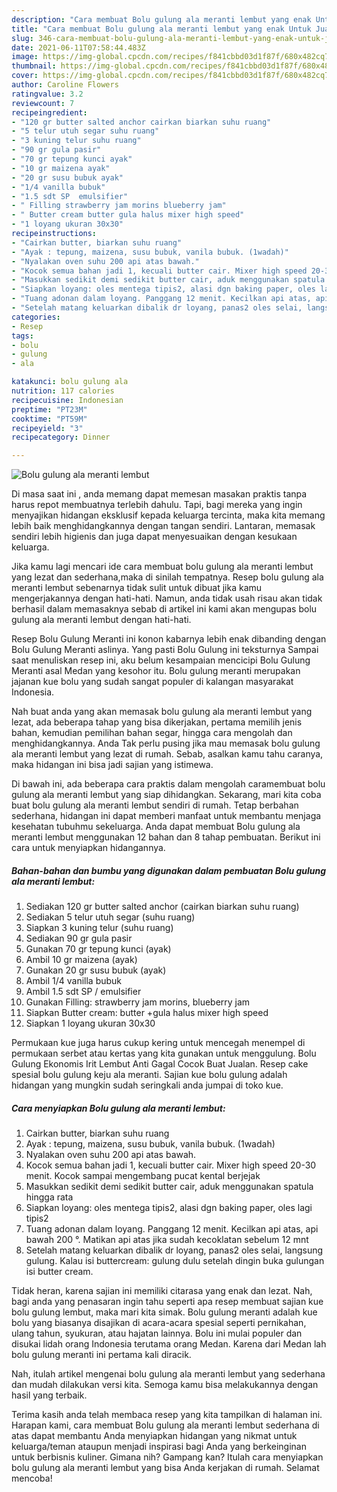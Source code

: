 ```yaml
---
description: "Cara membuat Bolu gulung ala meranti lembut yang enak Untuk Jualan"
title: "Cara membuat Bolu gulung ala meranti lembut yang enak Untuk Jualan"
slug: 346-cara-membuat-bolu-gulung-ala-meranti-lembut-yang-enak-untuk-jualan
date: 2021-06-11T07:58:44.483Z
image: https://img-global.cpcdn.com/recipes/f841cbbd03d1f87f/680x482cq70/bolu-gulung-ala-meranti-lembut-foto-resep-utama.jpg
thumbnail: https://img-global.cpcdn.com/recipes/f841cbbd03d1f87f/680x482cq70/bolu-gulung-ala-meranti-lembut-foto-resep-utama.jpg
cover: https://img-global.cpcdn.com/recipes/f841cbbd03d1f87f/680x482cq70/bolu-gulung-ala-meranti-lembut-foto-resep-utama.jpg
author: Caroline Flowers
ratingvalue: 3.2
reviewcount: 7
recipeingredient:
- "120 gr butter salted anchor cairkan biarkan suhu ruang"
- "5 telur utuh segar suhu ruang"
- "3 kuning telur suhu ruang"
- "90 gr gula pasir"
- "70 gr tepung kunci ayak"
- "10 gr maizena ayak"
- "20 gr susu bubuk ayak"
- "1/4 vanilla bubuk"
- "1.5 sdt SP  emulsifier"
- " Filling strawberry jam morins blueberry jam"
- " Butter cream butter gula halus mixer high speed"
- "1 loyang ukuran 30x30"
recipeinstructions:
- "Cairkan butter, biarkan suhu ruang"
- "Ayak : tepung, maizena, susu bubuk, vanila bubuk. (1wadah)"
- "Nyalakan oven suhu 200 api atas bawah."
- "Kocok semua bahan jadi 1, kecuali butter cair. Mixer high speed 20-30 menit. Kocok sampai mengembang pucat kental berjejak"
- "Masukkan sedikit demi sedikit butter cair, aduk menggunakan spatula hingga rata"
- "Siapkan loyang: oles mentega tipis2, alasi dgn baking paper, oles lagi tipis2"
- "Tuang adonan dalam loyang. Panggang 12 menit. Kecilkan api atas, api bawah 200 °. Matikan api atas jika sudah kecoklatan sebelum 12 mnt"
- "Setelah matang keluarkan dibalik dr loyang, panas2 oles selai, langsung gulung. Kalau isi buttercream: gulung dulu setelah dingin buka gulungan isi butter cream."
categories:
- Resep
tags:
- bolu
- gulung
- ala

katakunci: bolu gulung ala 
nutrition: 117 calories
recipecuisine: Indonesian
preptime: "PT23M"
cooktime: "PT59M"
recipeyield: "3"
recipecategory: Dinner

---
```



![Bolu gulung ala meranti lembut](https://img-global.cpcdn.com/recipes/f841cbbd03d1f87f/680x482cq70/bolu-gulung-ala-meranti-lembut-foto-resep-utama.jpg)

Di masa  saat ini , anda memang dapat memesan masakan praktis tanpa harus repot membuatnya terlebih dahulu. Tapi, bagi mereka yang ingin menyajikan hidangan eksklusif kepada keluarga tercinta, maka kita memang lebih baik menghidangkannya dengan tangan sendiri. Lantaran, memasak sendiri lebih higienis dan juga dapat menyesuaikan dengan kesukaan keluarga.

Jika kamu lagi mencari ide cara membuat bolu gulung ala meranti lembut yang lezat dan sederhana,maka di sinilah tempatnya. Resep bolu gulung ala meranti lembut  sebenarnya tidak sulit untuk dibuat jika kamu mengerjakannya dengan hati-hati. Namun, anda tidak usah risau akan tidak berhasil dalam memasaknya 
sebab di artikel ini kami akan mengupas bolu gulung ala meranti lembut dengan hati-hati.  

Resep Bolu Gulung Meranti ini konon kabarnya lebih enak dibanding dengan Bolu Gulung Meranti aslinya. Yang pasti Bolu Gulung ini teksturnya Sampai saat menuliskan resep ini, aku belum kesampaian mencicipi Bolu Gulung Meranti asal Medan yang kesohor itu. Bolu gulung meranti merupakan jajanan kue bolu yang sudah sangat populer di kalangan masyarakat Indonesia.

Nah buat anda yang akan memasak bolu gulung ala meranti lembut yang lezat, ada beberapa tahap yang bisa dikerjakan, pertama memilih jenis bahan, kemudian pemilihan bahan segar, hingga cara mengolah dan menghidangkannya. Anda Tak perlu pusing jika mau memasak bolu gulung ala meranti lembut yang lezat di rumah. Sebab, asalkan kamu  tahu caranya, maka hidangan ini bisa jadi sajian yang istimewa.

Di bawah ini, ada beberapa cara praktis  dalam mengolah caramembuat bolu gulung ala meranti lembut yang siap dihidangkan. Sekarang, mari kita coba buat bolu gulung ala meranti lembut sendiri di rumah. Tetap berbahan sederhana, hidangan ini dapat memberi manfaat untuk membantu menjaga kesehatan tubuhmu sekeluarga. Anda dapat membuat Bolu gulung ala meranti lembut menggunakan 12 bahan dan 8 tahap pembuatan. Berikut ini cara untuk menyiapkan hidangannya.

<!--inarticleads1-->

##### Bahan-bahan dan bumbu yang digunakan dalam pembuatan Bolu gulung ala meranti lembut:

1. Sediakan 120 gr butter salted anchor (cairkan biarkan suhu ruang)
1. Sediakan 5 telur utuh segar (suhu ruang)
1. Siapkan 3 kuning telur (suhu ruang)
1. Sediakan 90 gr gula pasir
1. Gunakan 70 gr tepung kunci (ayak)
1. Ambil 10 gr maizena (ayak)
1. Gunakan 20 gr susu bubuk (ayak)
1. Ambil 1/4 vanilla bubuk
1. Ambil 1.5 sdt SP / emulsifier
1. Gunakan  Filling: strawberry jam morins, blueberry jam
1. Siapkan  Butter cream: butter +gula halus mixer high speed
1. Siapkan 1 loyang ukuran 30x30


Permukaan kue juga harus cukup kering untuk mencegah menempel di permukaan serbet atau kertas yang kita gunakan untuk menggulung. Bolu Gulung Ekonomis Irit Lembut Anti Gagal Cocok Buat Jualan. Resep cake spesial bolu gulung keju ala meranti. Sajian kue bolu gulung adalah hidangan yang mungkin sudah seringkali anda jumpai di toko kue. 

<!--inarticleads2-->

##### Cara menyiapkan Bolu gulung ala meranti lembut:

1. Cairkan butter, biarkan suhu ruang
1. Ayak : tepung, maizena, susu bubuk, vanila bubuk. (1wadah)
1. Nyalakan oven suhu 200 api atas bawah.
1. Kocok semua bahan jadi 1, kecuali butter cair. Mixer high speed 20-30 menit. Kocok sampai mengembang pucat kental berjejak
1. Masukkan sedikit demi sedikit butter cair, aduk menggunakan spatula hingga rata
1. Siapkan loyang: oles mentega tipis2, alasi dgn baking paper, oles lagi tipis2
1. Tuang adonan dalam loyang. Panggang 12 menit. Kecilkan api atas, api bawah 200 °. Matikan api atas jika sudah kecoklatan sebelum 12 mnt
1. Setelah matang keluarkan dibalik dr loyang, panas2 oles selai, langsung gulung. Kalau isi buttercream: gulung dulu setelah dingin buka gulungan isi butter cream.


Tidak heran, karena sajian ini memiliki citarasa yang enak dan lezat. Nah, bagi anda yang penasaran ingin tahu seperti apa resep membuat sajian kue bolu gulung lembut, maka mari kita simak. Bolu gulung meranti adalah kue bolu yang biasanya disajikan di acara-acara spesial seperti pernikahan, ulang tahun, syukuran, atau hajatan lainnya. Bolu ini mulai populer dan disukai lidah orang Indonesia terutama orang Medan. Karena dari Medan lah bolu gulung meranti ini pertama kali diracik. 

Nah, itulah artikel mengenai  bolu gulung ala meranti lembut  yang sederhana dan mudah dilakukan versi kita. Semoga kamu bisa melakukannya dengan hasil yang terbaik. 

Terima kasih anda telah membaca resep yang kita tampilkan di halaman ini. Harapan kami, cara membuat  Bolu gulung ala meranti lembut sederhana di atas dapat membantu Anda menyiapkan hidangan yang nikmat untuk keluarga/teman ataupun menjadi inspirasi bagi Anda yang berkeinginan untuk berbisnis kuliner. Gimana nih? Gampang kan? Itulah cara menyiapkan bolu gulung ala meranti lembut yang bisa Anda kerjakan di rumah. Selamat mencoba!

